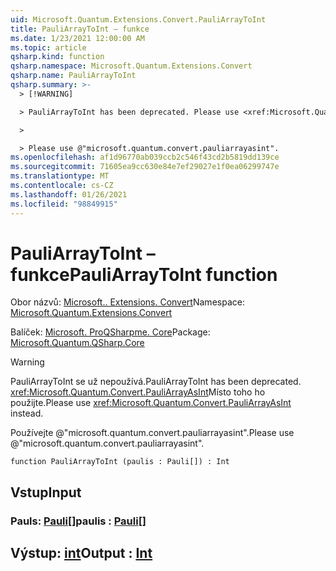 ```yaml
---
uid: Microsoft.Quantum.Extensions.Convert.PauliArrayToInt
title: PauliArrayToInt – funkce
ms.date: 1/23/2021 12:00:00 AM
ms.topic: article
qsharp.kind: function
qsharp.namespace: Microsoft.Quantum.Extensions.Convert
qsharp.name: PauliArrayToInt
qsharp.summary: >-
  > [!WARNING]

  > PauliArrayToInt has been deprecated. Please use <xref:Microsoft.Quantum.Convert.PauliArrayAsInt> instead.

  >

  > Please use @"microsoft.quantum.convert.pauliarrayasint".
ms.openlocfilehash: af1d96770ab039ccb2c546f43cd2b5819dd139ce
ms.sourcegitcommit: 71605ea9cc630e84e7ef29027e1f0ea06299747e
ms.translationtype: MT
ms.contentlocale: cs-CZ
ms.lasthandoff: 01/26/2021
ms.locfileid: "98849915"
---
```

# <a name="pauliarraytoint-function"></a><span data-ttu-id="a172d-102">PauliArrayToInt – funkce</span><span class="sxs-lookup"><span data-stu-id="a172d-102">PauliArrayToInt function</span></span>

<span data-ttu-id="a172d-103">Obor názvů: [Microsoft.. Extensions. Convert](xref:Microsoft.Quantum.Extensions.Convert)</span><span class="sxs-lookup"><span data-stu-id="a172d-103">Namespace: [Microsoft.Quantum.Extensions.Convert](xref:Microsoft.Quantum.Extensions.Convert)</span></span>

<span data-ttu-id="a172d-104">Balíček: [Microsoft. ProQSharpme. Core](https://nuget.org/packages/Microsoft.Quantum.QSharp.Core)</span><span class="sxs-lookup"><span data-stu-id="a172d-104">Package: [Microsoft.Quantum.QSharp.Core](https://nuget.org/packages/Microsoft.Quantum.QSharp.Core)</span></span>


> [!WARNING]
> <span data-ttu-id="a172d-105">PauliArrayToInt se už nepoužívá.</span><span class="sxs-lookup"><span data-stu-id="a172d-105">PauliArrayToInt has been deprecated.</span></span> <span data-ttu-id="a172d-106"><xref:Microsoft.Quantum.Convert.PauliArrayAsInt>Místo toho ho použijte.</span><span class="sxs-lookup"><span data-stu-id="a172d-106">Please use <xref:Microsoft.Quantum.Convert.PauliArrayAsInt> instead.</span></span>
>
> <span data-ttu-id="a172d-107">Používejte @"microsoft.quantum.convert.pauliarrayasint".</span><span class="sxs-lookup"><span data-stu-id="a172d-107">Please use @"microsoft.quantum.convert.pauliarrayasint".</span></span>



```qsharp
function PauliArrayToInt (paulis : Pauli[]) : Int
```


## <a name="input"></a><span data-ttu-id="a172d-108">Vstup</span><span class="sxs-lookup"><span data-stu-id="a172d-108">Input</span></span>

### <a name="paulis--pauli"></a><span data-ttu-id="a172d-109">Pauls: [Pauli](xref:microsoft.quantum.lang-ref.pauli)[]</span><span class="sxs-lookup"><span data-stu-id="a172d-109">paulis : [Pauli](xref:microsoft.quantum.lang-ref.pauli)[]</span></span>





## <a name="output--int"></a><span data-ttu-id="a172d-110">Výstup: [int](xref:microsoft.quantum.lang-ref.int)</span><span class="sxs-lookup"><span data-stu-id="a172d-110">Output : [Int](xref:microsoft.quantum.lang-ref.int)</span></span>


